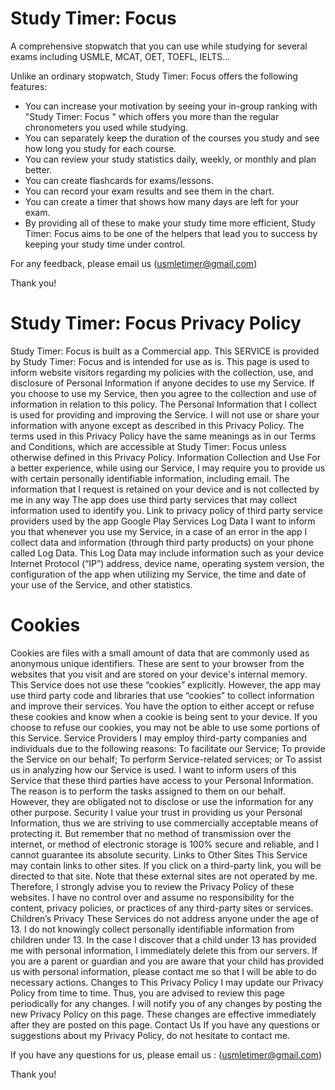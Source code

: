 # Study Timer: Focus 

A comprehensive stopwatch that you can use while studying for several exams including USMLE, MCAT, OET, TOEFL, IELTS...

Unlike an ordinary stopwatch, Study Timer: Focus offers the following features:

- You can increase your motivation by seeing your in-group ranking with "Study Timer: Focus " which offers you more than the regular chronometers you used while studying.
- You can separately keep the duration of the courses you study and see how long you study for each course.
- You can review your study statistics daily, weekly, or monthly and plan better.
- You can create flashcards for exams/lessons.
- You can record your exam results and see them in the chart. 
- You can create a timer that shows how many days are left for your exam.
- By providing all of these to make your study time more efficient, Study Timer: Focus aims to be one of the helpers that lead you to success by keeping your study time under control.

For any feedback, please email us (usmletimer@gmail.com)

Thank you!

# Study Timer: Focus Privacy Policy

Study Timer: Focus is built as a Commercial app. This SERVICE is provided by Study Timer: Focus and is intended for use as is. This page is used to inform website visitors regarding my policies with the collection, use, and disclosure of Personal Information if anyone decides to use my Service. If you choose to use my Service, then you agree to the collection and use of information in relation to this policy. The Personal Information that I collect is used for providing and improving the Service. I will not use or share your information with anyone except as described in this Privacy Policy. The terms used in this Privacy Policy have the same meanings as in our Terms and Conditions, which are accessible at Study Timer: Focus unless otherwise defined in this Privacy Policy. Information Collection and Use For a better experience, while using our Service, I may require you to provide us with certain personally identifiable information, including email. The information that I request is retained on your device and is not collected by me in any way The app does use third party services that may collect information used to identify you. Link to privacy policy of third party service providers used by the app Google Play Services Log Data I want to inform you that whenever you use my Service, in a case of an error in the app I collect data and information (through third party products) on your phone called Log Data. This Log Data may include information such as your device Internet Protocol (“IP”) address, device name, operating system version, the configuration of the app when utilizing my Service, the time and date of your use of the Service, and other statistics.

# Cookies

Cookies are files with a small amount of data that are commonly used as anonymous unique identifiers. These are sent to your browser from the websites that you visit and are stored on your device's internal memory. This Service does not use these “cookies” explicitly. However, the app may use third party code and libraries that use “cookies” to collect information and improve their services. You have the option to either accept or refuse these cookies and know when a cookie is being sent to your device. If you choose to refuse our cookies, you may not be able to use some portions of this Service. Service Providers I may employ third-party companies and individuals due to the following reasons: To facilitate our Service; To provide the Service on our behalf; To perform Service-related services; or To assist us in analyzing how our Service is used. I want to inform users of this Service that these third parties have access to your Personal Information. The reason is to perform the tasks assigned to them on our behalf. However, they are obligated not to disclose or use the information for any other purpose. Security I value your trust in providing us your Personal Information, thus we are striving to use commercially acceptable means of protecting it. But remember that no method of transmission over the internet, or method of electronic storage is 100% secure and reliable, and I cannot guarantee its absolute security. Links to Other Sites This Service may contain links to other sites. If you click on a third-party link, you will be directed to that site. Note that these external sites are not operated by me. Therefore, I strongly advise you to review the Privacy Policy of these websites. I have no control over and assume no responsibility for the content, privacy policies, or practices of any third-party sites or services. Children’s Privacy These Services do not address anyone under the age of 13. I do not knowingly collect personally identifiable information from children under 13. In the case I discover that a child under 13 has provided me with personal information, I immediately delete this from our servers. If you are a parent or guardian and you are aware that your child has provided us with personal information, please contact me so that I will be able to do necessary actions. Changes to This Privacy Policy I may update our Privacy Policy from time to time. Thus, you are advised to review this page periodically for any changes. I will notify you of any changes by posting the new Privacy Policy on this page. These changes are effective immediately after they are posted on this page. Contact Us If you have any questions or suggestions about my Privacy Policy, do not hesitate to contact me.


If you have any questions for us, please email us : (usmletimer@gmail.com)

Thank you!
